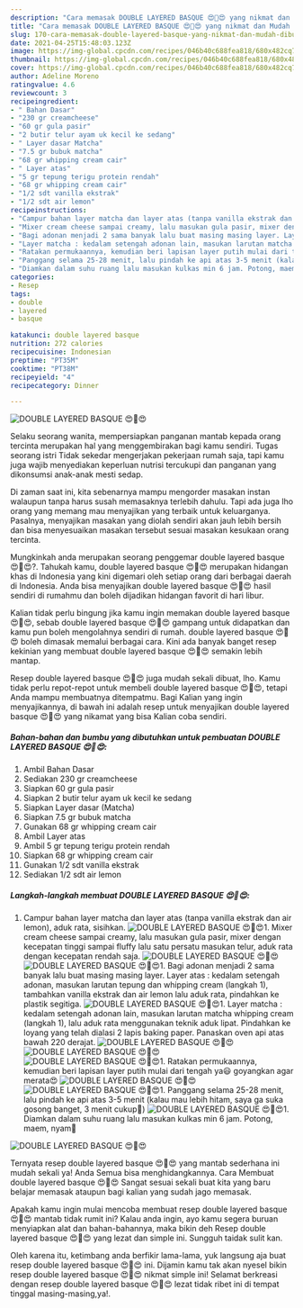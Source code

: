 ```yaml
---
description: "Cara memasak DOUBLE LAYERED BASQUE 😍🤩😍 yang nikmat dan Mudah Dibuat"
title: "Cara memasak DOUBLE LAYERED BASQUE 😍🤩😍 yang nikmat dan Mudah Dibuat"
slug: 170-cara-memasak-double-layered-basque-yang-nikmat-dan-mudah-dibuat
date: 2021-04-25T15:48:03.123Z
image: https://img-global.cpcdn.com/recipes/046b40c688fea818/680x482cq70/double-layered-basque-😍🤩😍-foto-resep-utama.jpg
thumbnail: https://img-global.cpcdn.com/recipes/046b40c688fea818/680x482cq70/double-layered-basque-😍🤩😍-foto-resep-utama.jpg
cover: https://img-global.cpcdn.com/recipes/046b40c688fea818/680x482cq70/double-layered-basque-😍🤩😍-foto-resep-utama.jpg
author: Adeline Moreno
ratingvalue: 4.6
reviewcount: 3
recipeingredient:
- " Bahan Dasar"
- "230 gr creamcheese"
- "60 gr gula pasir"
- "2 butir telur ayam uk kecil ke sedang"
- " Layer dasar Matcha"
- "7.5 gr bubuk matcha"
- "68 gr whipping cream cair"
- " Layer atas"
- "5 gr tepung terigu protein rendah"
- "68 gr whipping cream cair"
- "1/2 sdt vanilla ekstrak"
- "1/2 sdt air lemon"
recipeinstructions:
- "Campur bahan layer matcha dan layer atas (tanpa vanilla ekstrak dan air lemon), aduk rata, sisihkan."
- "Mixer cream cheese sampai creamy, lalu masukan gula pasir, mixer dengan kecepatan tinggi sampai fluffy lalu satu persatu masukan telur, aduk rata dengan kecepatan rendah saja."
- "Bagi adonan menjadi 2 sama banyak lalu buat masing masing layer. Layer atas : kedalam setengah adonan, masukan larutan tepung dan whipping cream (langkah 1), tambahkan vanilla ekstrak dan air lemon lalu aduk rata, pindahkan ke plastik segitiga."
- "Layer matcha : kedalam setengah adonan lain, masukan larutan matcha whipping cream (langkah 1), lalu aduk rata menggunakan teknik aduk lipat. Pindahkan ke loyang yang telah dialasi 2 lapis baking paper. Panaskan oven api atas bawah 220 derajat."
- "Ratakan permukaannya, kemudian beri lapisan layer putih mulai dari tengah ya😃 goyangkan agar merata😍"
- "Panggang selama 25-28 menit, lalu pindah ke api atas 3-5 menit (kalau mau lebih hitam, saya ga suka gosong banget, 3 menit cukup🤩)"
- "Diamkan dalam suhu ruang lalu masukan kulkas min 6 jam. Potong, maem, nyam🤩"
categories:
- Resep
tags:
- double
- layered
- basque

katakunci: double layered basque 
nutrition: 272 calories
recipecuisine: Indonesian
preptime: "PT35M"
cooktime: "PT38M"
recipeyield: "4"
recipecategory: Dinner

---
```



![DOUBLE LAYERED BASQUE 😍🤩😍](https://img-global.cpcdn.com/recipes/046b40c688fea818/680x482cq70/double-layered-basque-😍🤩😍-foto-resep-utama.jpg)

Selaku seorang wanita, mempersiapkan panganan mantab kepada orang tercinta merupakan hal yang menggembirakan bagi kamu sendiri. Tugas seorang istri Tidak sekedar mengerjakan pekerjaan rumah saja, tapi kamu juga wajib menyediakan keperluan nutrisi tercukupi dan panganan yang dikonsumsi anak-anak mesti sedap.

Di zaman  saat ini, kita sebenarnya mampu mengorder masakan instan walaupun tanpa harus susah memasaknya terlebih dahulu. Tapi ada juga lho orang yang memang mau menyajikan yang terbaik untuk keluarganya. Pasalnya, menyajikan masakan yang diolah sendiri akan jauh lebih bersih dan bisa menyesuaikan masakan tersebut sesuai masakan kesukaan orang tercinta. 



Mungkinkah anda merupakan seorang penggemar double layered basque 😍🤩😍?. Tahukah kamu, double layered basque 😍🤩😍 merupakan hidangan khas di Indonesia yang kini digemari oleh setiap orang dari berbagai daerah di Indonesia. Anda bisa menyajikan double layered basque 😍🤩😍 hasil sendiri di rumahmu dan boleh dijadikan hidangan favorit di hari libur.

Kalian tidak perlu bingung jika kamu ingin memakan double layered basque 😍🤩😍, sebab double layered basque 😍🤩😍 gampang untuk didapatkan dan kamu pun boleh mengolahnya sendiri di rumah. double layered basque 😍🤩😍 boleh dimasak memalui berbagai cara. Kini ada banyak banget resep kekinian yang membuat double layered basque 😍🤩😍 semakin lebih mantap.

Resep double layered basque 😍🤩😍 juga mudah sekali dibuat, lho. Kamu tidak perlu repot-repot untuk membeli double layered basque 😍🤩😍, tetapi Anda mampu membuatnya ditempatmu. Bagi Kalian yang ingin menyajikannya, di bawah ini adalah resep untuk menyajikan double layered basque 😍🤩😍 yang nikamat yang bisa Kalian coba sendiri.

<!--inarticleads1-->

##### Bahan-bahan dan bumbu yang dibutuhkan untuk pembuatan DOUBLE LAYERED BASQUE 😍🤩😍:

1. Ambil  Bahan Dasar
1. Sediakan 230 gr creamcheese
1. Siapkan 60 gr gula pasir
1. Siapkan 2 butir telur ayam uk kecil ke sedang
1. Siapkan  Layer dasar (Matcha)
1. Siapkan 7.5 gr bubuk matcha
1. Gunakan 68 gr whipping cream cair
1. Ambil  Layer atas
1. Ambil 5 gr tepung terigu protein rendah
1. Siapkan 68 gr whipping cream cair
1. Gunakan 1/2 sdt vanilla ekstrak
1. Sediakan 1/2 sdt air lemon




<!--inarticleads2-->

##### Langkah-langkah membuat DOUBLE LAYERED BASQUE 😍🤩😍:

1. Campur bahan layer matcha dan layer atas (tanpa vanilla ekstrak dan air lemon), aduk rata, sisihkan.
<img src="//assets-global.cpcdn.com/assets/icons/button_play-2c75c40dde080a61004c1f40b05d8f140eaff45d7e9e6481dc71c63d2e7c4909.png" alt="DOUBLE LAYERED BASQUE 😍🤩😍">1. Mixer cream cheese sampai creamy, lalu masukan gula pasir, mixer dengan kecepatan tinggi sampai fluffy lalu satu persatu masukan telur, aduk rata dengan kecepatan rendah saja.
<img src="//assets-global.cpcdn.com/assets/icons/button_play-2c75c40dde080a61004c1f40b05d8f140eaff45d7e9e6481dc71c63d2e7c4909.png" alt="DOUBLE LAYERED BASQUE 😍🤩😍"><img src="//assets-global.cpcdn.com/assets/icons/button_play-2c75c40dde080a61004c1f40b05d8f140eaff45d7e9e6481dc71c63d2e7c4909.png" alt="DOUBLE LAYERED BASQUE 😍🤩😍">1. Bagi adonan menjadi 2 sama banyak lalu buat masing masing layer. Layer atas : kedalam setengah adonan, masukan larutan tepung dan whipping cream (langkah 1), tambahkan vanilla ekstrak dan air lemon lalu aduk rata, pindahkan ke plastik segitiga.
<img src="//assets-global.cpcdn.com/assets/icons/button_play-2c75c40dde080a61004c1f40b05d8f140eaff45d7e9e6481dc71c63d2e7c4909.png" alt="DOUBLE LAYERED BASQUE 😍🤩😍">1. Layer matcha : kedalam setengah adonan lain, masukan larutan matcha whipping cream (langkah 1), lalu aduk rata menggunakan teknik aduk lipat. Pindahkan ke loyang yang telah dialasi 2 lapis baking paper. Panaskan oven api atas bawah 220 derajat.
<img src="//assets-global.cpcdn.com/assets/icons/button_play-2c75c40dde080a61004c1f40b05d8f140eaff45d7e9e6481dc71c63d2e7c4909.png" alt="DOUBLE LAYERED BASQUE 😍🤩😍"><img src="//assets-global.cpcdn.com/assets/icons/button_play-2c75c40dde080a61004c1f40b05d8f140eaff45d7e9e6481dc71c63d2e7c4909.png" alt="DOUBLE LAYERED BASQUE 😍🤩😍"><img src="//assets-global.cpcdn.com/assets/icons/button_play-2c75c40dde080a61004c1f40b05d8f140eaff45d7e9e6481dc71c63d2e7c4909.png" alt="DOUBLE LAYERED BASQUE 😍🤩😍">1. Ratakan permukaannya, kemudian beri lapisan layer putih mulai dari tengah ya😃 goyangkan agar merata😍
<img src="//assets-global.cpcdn.com/assets/icons/button_play-2c75c40dde080a61004c1f40b05d8f140eaff45d7e9e6481dc71c63d2e7c4909.png" alt="DOUBLE LAYERED BASQUE 😍🤩😍"><img src="//assets-global.cpcdn.com/assets/icons/button_play-2c75c40dde080a61004c1f40b05d8f140eaff45d7e9e6481dc71c63d2e7c4909.png" alt="DOUBLE LAYERED BASQUE 😍🤩😍">1. Panggang selama 25-28 menit, lalu pindah ke api atas 3-5 menit (kalau mau lebih hitam, saya ga suka gosong banget, 3 menit cukup🤩)
<img src="//assets-global.cpcdn.com/assets/icons/button_play-2c75c40dde080a61004c1f40b05d8f140eaff45d7e9e6481dc71c63d2e7c4909.png" alt="DOUBLE LAYERED BASQUE 😍🤩😍">1. Diamkan dalam suhu ruang lalu masukan kulkas min 6 jam. Potong, maem, nyam🤩
<img src="//assets-global.cpcdn.com/assets/icons/button_play-2c75c40dde080a61004c1f40b05d8f140eaff45d7e9e6481dc71c63d2e7c4909.png" alt="DOUBLE LAYERED BASQUE 😍🤩😍">



Ternyata resep double layered basque 😍🤩😍 yang mantab sederhana ini mudah sekali ya! Anda Semua bisa menghidangkannya. Cara Membuat double layered basque 😍🤩😍 Sangat sesuai sekali buat kita yang baru belajar memasak ataupun bagi kalian yang sudah jago memasak.

Apakah kamu ingin mulai mencoba membuat resep double layered basque 😍🤩😍 mantab tidak rumit ini? Kalau anda ingin, ayo kamu segera buruan menyiapkan alat dan bahan-bahannya, maka bikin deh Resep double layered basque 😍🤩😍 yang lezat dan simple ini. Sungguh taidak sulit kan. 

Oleh karena itu, ketimbang anda berfikir lama-lama, yuk langsung aja buat resep double layered basque 😍🤩😍 ini. Dijamin kamu tak akan nyesel bikin resep double layered basque 😍🤩😍 nikmat simple ini! Selamat berkreasi dengan resep double layered basque 😍🤩😍 lezat tidak ribet ini di tempat tinggal masing-masing,ya!.

